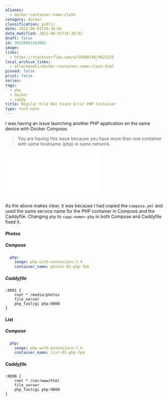 ```yaml
---
aliases:
  - docker-container-name-clash
category: docker
classification: public
date: 2022-06-01T16:38:01
date_modified: 2022-06-01T16:38:01
draft: false
id: 20220601163801
image: 
links:
  - https://stackoverflow.com/a/55040196/9625225
local_archive_links:
  - attachments/docker-container-name-clash.html
pinned: false
print: false
series: 
tags:
  - php
  - docker
  - caddy
title: Regular File Not Found Error PHP Container
type: tech-note
---
```


I was having an issue launching another PHP application on the same device with Docker Compose. 

> You are having this issue because you have more than one container with same hostname (php) in same network.

![](attachments/docker-container-name-clash.html)

As the above makes clear, it was because I had copied the `compose.yml` and used the same service name for the PHP container in Compose and the Caddyfile. Changing `php` to `<app-name>-php` in both Compose and Caddyfile fixed it.

#### Photos

##### Compose

```yaml
  php:
    image: php-with-extensions:7.4
    container_name: photos-01-php-fpm
```

##### Caddyfile

```
:8091 {
    root * /media/photos
    file_server
    php_fastcgi php:9000
}
```

#### List

##### Compose

```yaml
  php:
    image: php-with-extensions:7.4
    container_name: list-01-php-fpm
```

##### Caddyfile

```
:8098 {
    root * /var/www/html
    file_server
    php_fastcgi php:9000
}
```
